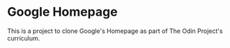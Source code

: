 # Google Homepage
This is a project to clone Google's Homepage as part of The Odin Project's curriculum.
